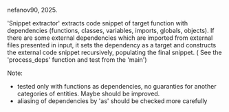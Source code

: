 nefanov90, 2025.

'Snippet extractor' extracts code snippet of target function with dependencies (functions, classes, variables, imports, globals, objects). 
If there are some external dependencies which are imported from external files presented in input, it sets the dependency as a target and constructs the external code snippet recursively, populating the final snippet.
( See the 'process_deps' function and test from the 'main')

Note: 

- tested only with functions as dependencies, no guaranties for another categories of entities. Maybe should be improved.
- aliasing of dependencies by 'as' should be checked more carefully
